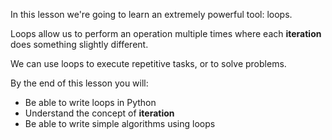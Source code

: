 In this lesson we're going to learn an extremely powerful tool: loops.



Loops allow us to perform an operation multiple times where each **iteration** does something slightly different.

We can use loops to execute repetitive tasks, or to solve problems.



By the end of this lesson you will:
- Be able to write loops in Python
- Understand the concept of **iteration**
- Be able to write simple algorithms using loops